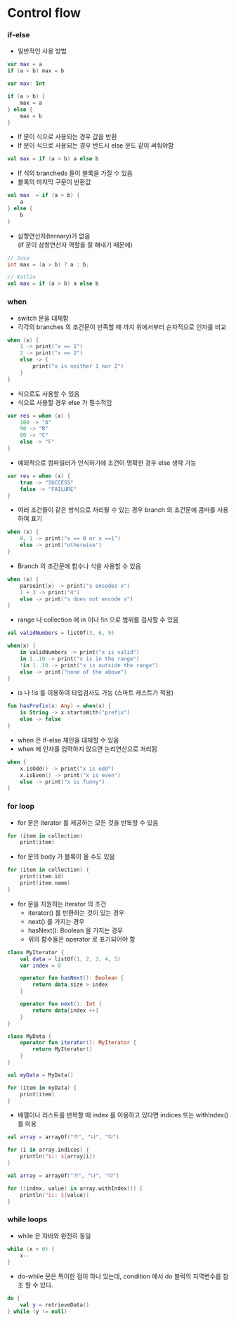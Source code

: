 # Control flow

### if-else

-   일반적인 사용 방법

```kotlin
var max = a
if (a < b) max = b
```

```kotlin
var max: Int

if (a > b) {
    max = a
} else {
    max = b
}
```

-   If 문이 식으로 사용되는 경우 값을 반환
-   If 문이 식으로 사용되는 경우 반드시 else 문도 같이 써줘야함

```kotlin
val max = if (a > b) a else b
```

-   If 식의 brancheds 들이 블록을 가질 수 있음
-   블록의 마지막 구문이 반환값

```kotlin
val max  = if (a > b) {
    a
} else {
    b
}
```

-   삼항연산자(ternary)가 없음\
    (if 문이 삼항연산자 역할을 잘 해내기 때문에)

```java
// Java
int max = (a > b) ? a : b;
```

```kotlin
// Kotlin
val max = if (a > b) a else b
```

### when

-   switch 문을 대체함
-   각각의 branches 의 조건문이 만족할 때 까지 위에서부터 순차적으로 인자를 비교

```kotlin
when (x) {
    1 -> print("x == 1")
    2 -> print("x == 2")
    else -> {
        print("x is neither 1 nor 2")
    }
}
```

-   식으로도 사용할 수 있음
-   식으로 사용할 경우 else 가 필수적임

```kotlin
var res = when (x) {
    100 -> "A"
    90 -> "B"
    80 -> "C"
    else -> "F"
}
```

-   예외적으로 컴파일러가 인식하기에 조건이 명확한 경우 else 생략 가능

```kotlin
var res = when (x) {
    true -> "SUCCESS"
    false -> "FAILURE"
}
```

-   여러 조건들이 같은 방식으로 처리될 수 있는 경우 branch 의 조건문에 콤마를 사용하여 표기

```kotlin
when (x) {
    0, 1 -> print("x == 0 or x ==1")
    else -> print("otherwise")
}
```

-   Branch 의 조건문에 함수나 식을 사용할 수 있음

```kotlin
when (x) {
    parseInt(x) -> print("s encodes x")
    1 + 3 -> print("4")
    else -> print("s does not encode x")
}
```

-   range 나 collection 에 in 이나 !in 으로 범위를 검사할 수 있음

```kotlin
val validNumbers = listOf(3, 6, 9)

when(x) {
    in validNumbers -> print("x is valid")
    in 1..10 -> print("x is in the range")
    !in 1..10 -> print("x is outside the range")
    else -> print("none of the above")
}
```

-   is 나 !is 를 이용하여 타입검사도 가능 (스마트 캐스트가 적용)

```kotlin
fun hasPrefix(x: Any) = when(x) {
    is String -> x.startsWith("prefix")
    else -> false
}
```

-   when 은 if-else 체인을 대체할 수 있음
-   when 에 인자를 입력하지 않으면 논리연산으로 처리됨

```kotlin
when {
    x.isOdd() -> print("x is odd")
    x.isEven() -> print("x is even")
    else -> print("x is funny")
}
```

### for loop

-   for 문은 iterator 를 제공하는 모든 것을 반복할 수 있음

```kotlin
for (item in collection)
    print(item)
```

-   for 문의 body 가 블록이 올 수도 있음

```kotlin
for (item in collection) {
    print(item.id)
    print(item.name)
}
```

-   for 문을 지원하는 iterator 의 조건
    -   iterator() 를 반환하는 것이 있는 경우
    -   next() 를 가지는 경우
    -   hasNext(): Boolean 을 가지는 경우
    -   위의 함수들은 operator 로 표기되어야 함

```kotlin
class MyIterator {
    val data = listOf(1, 2, 3, 4, 5)
    var index = 0

    operator fun hasNext(): Boolean {
        return data.size > index
    }

    operator fun next(): Int {
        return data[index ++]
    }
}

class MyData {
    operator fun iterator(): MyIterator {
        return MyIterator()
    }
}

val myData = MyData()

for (item in myData) {
    print(item)
}
```

-   배열이나 리스트를 반복할 때 index 를 이용하고 있다면 indices 또는 withIndex()를 이용

```kotlin
val array = arrayOf("가", "나", "다")

for (i in array.indices) {
    println("$i: ${array[i])
}
```

```kotlin
val array = arrayOf("가", "나", "다")

for ((index, value) in array.withIndex()) {
    println("$i: ${value})
}
```

### while loops

-   while 은 자바와 완전히 동일

```kotlin
while (x > 0) {
    x--
}
```

-   do-while 문은 특이한 점이 하나 있는데, condition 에서 do 블럭의 지역변수를 참조 할 수 있다.

```kotlin
do {
    val y = retrieveData()
} while (y != null)
```
